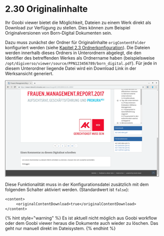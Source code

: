 # 2.30 Originalinhalte

Ihr Goobi viewer bietet die Möglichkeit, Dateien zu einem Werk direkt als Download zur Verfügung zu stellen. Dies können zum Beispiel Originalversionen von Born-Digital Dokumenten sein.

Dazu muss zunächst der Ordner für Originalinhalte `origContentFolder` konfiguriert werden \(siehe [Kapitel 2.3 Ordnerkonfiguration](2.3.md)\). Die Dateien werden innerhalb dieses Ordners in Unterordnern abgelegt, die den Identifier des betreffenden Werkes als Ordnername haben \(beispielsweise `/opt/digiverso/viewer/source/PPN123456789/born_digital.pdf`\). Für jede in diesem Unterordner liegende Datei wird ein Download Link in der Werksansicht generiert.

![Eine Datei wird in der Seitenleiste zus&#xE4;tzlich zum Download angeboten](../.gitbook/assets/bildschirmfoto-vom-2019-02-13-11-44-02.png)

Diese Funktionalität muss in der Konfigurationsdatei zusätzlich mit dem folgenden Schalter aktiviert werden. \(Standardwert ist `false`\):

```markup
<content>
     <originalContentDownload>true</originalContentDownload>
</content>
```

{% hint style="warning" %}
Es ist aktuell nicht möglich aus Goobi workflow oder dem Goobi viewer heraus die Dokumente auch wieder zu löschen. Das geht nur manuell direkt im Dateisystem.
{% endhint %}

